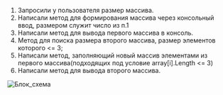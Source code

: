 1. Запросили у пользователя размер массива.
2. Написали метод для формирования массива через консольный ввод, размером служит число из п.1
3. Написали метод для вывода первого массива в консоль.
4. Метод для поиска размера второго массива, размер элементов которого <= 3;
5. Написали метод, заполняющий новый массив элементами из первого массива(подходящих под условие array[i].Length <= 3)
6. Написали метод для вывода второго массива.

![Блок_схема](https://vscode.dev/github/Beekin/Control/blob/952dcc91a4148c13d2cd4751d68d27aec1611e87/1.png)